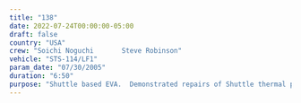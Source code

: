 ```yaml
---
title: "138"
date: 2022-07-24T00:00:00-05:00
draft: false
country: "USA"
crew: "Soichi Noguchi       Steve Robinson"
vehicle: "STS-114/LF1"
param_date: "07/30/2005"
duration: "6:50"
purpose: "Shuttle based EVA.  Demonstrated repairs of Shuttle thermal protection (tile emittance wash and NOAX on RCC cracks).  Installed External Stowage Platform Attachment Device (ESPAD) outside ISS airlock.  Replaced GPS antenna and retrieved 2 MISSE experiments.  Photographed damaged thermal blanket under Orbiter window"
---
```

